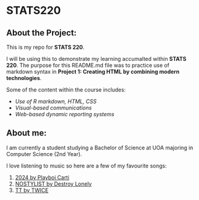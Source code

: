 # STATS220
## About the Project:
This is my repo for **STATS 220**.

I will be using this to demonstrate my learning accumalted within **STATS 220**. The purpose for this README.md file was to practice use of markdown syntax in **Project 1: Creating HTML by combining modern technologies**.

Some of the content within the course includes:
- *Use of R markdown, HTML, CSS*
- *Visual-based communications*
- *Web-based dynamic reporting systems*

## About me:
I am currently a student studying a Bachelor of Science at UOA majoring in Computer Science (2nd Year).

I love listening to music so here are a few of my favourite songs:
1. [2024 by Playboi Carti](https://www.youtube.com/watch?v=YG3EhWlBaoI)
2. [NOSTYLIST by Destroy Lonely](https://www.youtube.com/watch?v=QTmRmPDS9tw)
3. [TT by TWICE](https://www.youtube.com/watch?v=ePpPVE-GGJw&list=PLwZnpCDNHgWCXrXI1UG6zoD8a-FUb7x1l&index=3)
  




